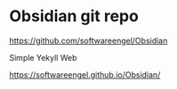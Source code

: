 
# Obsidian git repo

<https://github.com/softwareengel/Obsidian>

Simple Yekyll Web 

<https://softwareengel.github.io/Obsidian/>
